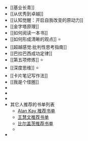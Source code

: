 - [[基业长青]]
- [[从优秀到卓越]]
- [[认知觉醒：开启自我改变的原动力]]
- [[金字塔原理]]
- [[如何阅读一本书]]
- [[如何形成清晰的观点]] ⭐️
- [[超越感觉:批判性思考指南]]
- [[巴拉巴西成功定律]]
- [[第五项修炼]] ⭐️
- [[深度思维]] ⭐️
- [[卡片笔记写作法]]
- [[我是个怪圈]]
-
-
-
- 其它人推荐的书单列表
	- [Alan Kay 推荐书单](https://www.douban.com/doulist/129370747/)
	- [王慧文推荐书单](https://www.douban.com/doulist/132650767/)
	- [比尔盖茨推荐书单](https://www.douban.com/doulist/118721196/)
	-
-